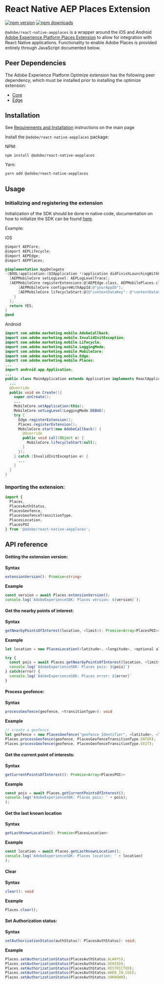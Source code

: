 # React Native AEP Places Extension

[![npm version](https://badge.fury.io/js/%40adobe%2Freact-native-aepplaces.svg)](https://www.npmjs.com/package/@adobe/react-native-aepplaces)
[![npm downloads](https://img.shields.io/npm/dm/@adobe/react-native-aepplaces)](https://www.npmjs.com/package/@adobe/react-native-aepplaces)

`@adobe/react-native-aepplaces` is a wrapper around the iOS and Android [Adobe Experience Platform Places Extension](https://aep-sdks.gitbook.io/docs/using-mobile-extensions/adobe-places) to allow for integration with React Native applications. Functionality to enable Adobe Places is provided entirely through JavaScript documented below.

## Peer Dependencies

The Adobe Experience Platform Optimize extension has the following peer dependency, which must be installed prior to installing the optimize extension:

- [Core](../core/README.md)
- [Edge](../edge/README.md)

## Installation

See [Requirements and Installation](https://github.com/adobe/aepsdk-react-native#requirements) instructions on the main page

Install the `@adobe/react-native-aepplaces` package:

NPM:

```bash
npm install @adobe/react-native-aepplaces
```

Yarn:

```bash
yarn add @adobe/react-native-aepplaces
```

## Usage

### Initializing and registering the extension

Initialization of the SDK should be done in native code, documentation on how to initialize the SDK can be found [here](https://github.com/adobe/aepsdk-react-native#initializing).

Example:

iOS

```objectivec
@import AEPCore;
@import AEPLifecycle;
@import AEPEdge;
@import AEPPlaces;

@implementation AppDelegate
-(BOOL)application:(UIApplication *)application didFinishLaunchingWithOptions:(NSDictionary *)launchOptions {
  [AEPMobileCore setLogLevel: AEPLogLevelTrace];
  [AEPMobileCore registerExtensions:@[AEPEdge.class, AEPMobilePlaces.class] completion:^{
      [AEPMobileCore configureWithAppId:@"yourAppID"];
      [AEPMobileCore lifecycleStart:@{@"contextDataKey": @"contextDataVal"}];
    }
  ];
  return YES;
}
@end
```

Android

```java
import com.adobe.marketing.mobile.AdobeCallback;
import com.adobe.marketing.mobile.InvalidInitException;
import com.adobe.marketing.mobile.Lifecycle;
import com.adobe.marketing.mobile.LoggingMode;
import com.adobe.marketing.mobile.MobileCore;
import com.adobe.marketing.mobile.Edge;
import com.adobe.marketing.mobile.Places;
...
import android.app.Application;
...
public class MainApplication extends Application implements ReactApplication {
  ...
  @Override
  public void on Create(){
    super.onCreate();
    ...
    MobileCore.setApplication(this);
    MobileCore.setLogLevel(LoggingMode.DEBUG);
    try {
      Edge.registerExtension();
      Places.registerExtension();
      MobileCore.start(new AdobeCallback() {
        @Override
        public void call(Object o) {
          MobileCore.lifecycleStart(null);
        }
      });
    } catch (InvalidInitException e) {
      ...
    }
  }
}
```

### Importing the extension:

```typescript
import { 
  Places,
  PlacesAuthStatus,
  PlacesGeofence,
  PlacesGeofenceTransitionType,
  PlacesLocation,
  PlacesPOI
} from '@adobe/react-native-aepplaces';
```

## API reference

#### Getting the extension version:

**Syntax**
```typescript
extensionVersion(): Promise<string>
```

**Example**
```typescript
const version = await Places.extensionVersion();
console.log(`AdobeExperienceSDK: Places version: ${version}`);
```

#### Get the nearby points of interest:

**Syntax**
```typescript
getNearbyPointsOfInterest(location, <limit>): Promise<Array<PlacesPOI>>
```

**Example**
```typescript
let location = new PlacesLocation(<latitude>, <longitude>, <optional altitude>, <optional speed>, <optional accuracy>);

try {
  const pois = await Places.getNearbyPointsOfInterest(location, <limit>);
  console.log(`AdobeExperienceSDK: Places pois: ${pois}`)
} catch(error) {
  console.log(`AdobeExperienceSDK: Places error: ${error}`
}
```

#### Process geofence:

**Syntax**
```typescript
processGeofence(geofence, <transitionType>): void
```

**Example**
```typescript
// create a geofence
let geofence = new PlacesGeofence("geofence Identifier", <latitude>, <longitude>, <radius>, <optional expiration-duration>);
Places.processGeofence(geofence, PlacesGeofenceTransitionType.ENTER);
Places.processGeofence(geofence, PlacesGeofenceTransitionType.EXIT);
```

#### Get the current point of interests:

**Syntax**
```typescript
getCurrentPointsOfInterest(): Promise<Array<PlacesPOI>>
```

**Example**
```typescript
const pois = await Places.getCurrentPointsOfInterest();
console.log('AdobeExperienceSDK: Places pois: ' + pois);
);
```

#### Get the last known location

**Syntax**
```typescript
getLastKnownLocation(): Promise<PlacesLocation>
```

**Example**
```typescript
const location = await Places.getLastKnownLocation();
console.log('AdobeExperienceSDK: Places location: ' + location)
);
```

#### Clear

**Syntax**
```typescript
clear(): void
```

**Example**
```typescript
Places.clear();
```

#### Set Authorization status:

**Syntax**
```typescript
setAuthorizationStatus(authStatus?: PlacesAuthStatus): void;
```

**Example**
```typescript
Places.setAuthorizationStatus(PlacesAuthStatus.ALWAYS);
Places.setAuthorizationStatus(PlacesAuthStatus.DENIED);
Places.setAuthorizationStatus(PlacesAuthStatus.RESTRICTED);
Places.setAuthorizationStatus(PlacesAuthStatus.WHEN_IN_USE);
Places.setAuthorizationStatus(PlacesAuthStatus.UNKNOWN);
```

